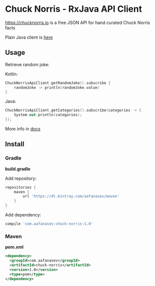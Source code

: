 # Chuck Norris - RxJava API Client

https://chucknorris.io is a free JSON API for hand curated Chuck Norris facts

Plain Java client is [here](https://github.com/chucknorris-io/client-java)

## Usage

Retrieve random joke:

Kotlin:

```kotlin
ChuckNorrisApiClient.getRandomJoke().subscribe { 
    randomJoke -> println(randomJoke.value) 
}
```

Java:

```kotlin
ChuckNorrisApiClient.getCategories().subscribe(categories -> {
    System.out.println(categories);
});
```

More info in [docs](/docs/index.md)

## Install

### Gradle

**build.gradle**

Add repository:

```groovy
repositories {
    maven {
        url 'https://dl.bintray.com/aafanasev/maven'
    }
}
```

Add dependency:

```groovy
compile 'com.aafanasev:chuck-norris:1.0'
```

### Maven

**pom.xml**

```xml
<dependency>
  <groupId>com.aafanasev</groupId>
  <artifactId>chuck-norris</artifactId>
  <version>1.0</version>
  <type>pom</type>
</dependency>
```